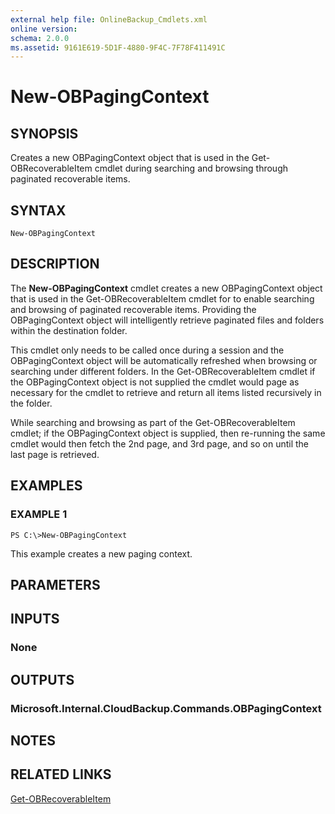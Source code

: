 ```yaml
---
external help file: OnlineBackup_Cmdlets.xml
online version: 
schema: 2.0.0
ms.assetid: 9161E619-5D1F-4880-9F4C-7F78F411491C
---
```


# New-OBPagingContext

## SYNOPSIS
Creates a new OBPagingContext object that is used in the Get-OBRecoverableItem cmdlet during searching and browsing through paginated recoverable items.

## SYNTAX

```
New-OBPagingContext
```

## DESCRIPTION
The **New-OBPagingContext** cmdlet creates a new OBPagingContext object that is used in the Get-OBRecoverableItem cmdlet for to enable searching and browsing of paginated recoverable items.
Providing the OBPagingContext object will intelligently retrieve paginated files and folders within the destination folder.

This cmdlet only needs to be called once during a session and the OBPagingContext object will be automatically refreshed when browsing or searching under different folders. 
In the Get-OBRecoverableItem cmdlet if the OBPagingContext object is not supplied the cmdlet would page as necessary for the cmdlet to retrieve and return all items listed recursively in the folder.

While searching and browsing as part of the Get-OBRecoverableItem cmdlet; if the OBPagingContext object is supplied, then re-running the same cmdlet would then fetch the 2nd page, and 3rd page, and so on until the last page is retrieved.

## EXAMPLES

### EXAMPLE 1
```
PS C:\>New-OBPagingContext
```

This example creates a new paging context.

## PARAMETERS

## INPUTS

### None

## OUTPUTS

### Microsoft.Internal.CloudBackup.Commands.OBPagingContext

## NOTES

## RELATED LINKS

[Get-OBRecoverableItem](./Get-OBRecoverableItem.md)

